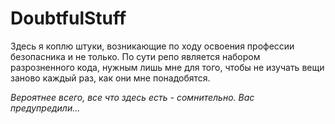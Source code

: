 # DoubtfulStuff
Здесь я коплю штуки, возникающие по ходу освоения профессии безопасника и не только. 
По сути репо является набором разрозненного кода, нужным лишь мне для того, чтобы не изучать вещи заново каждый раз, как они мне понадобятся.

*Вероятнее всего, все что здесь есть - сомнительно.
Вас предупредили...*

